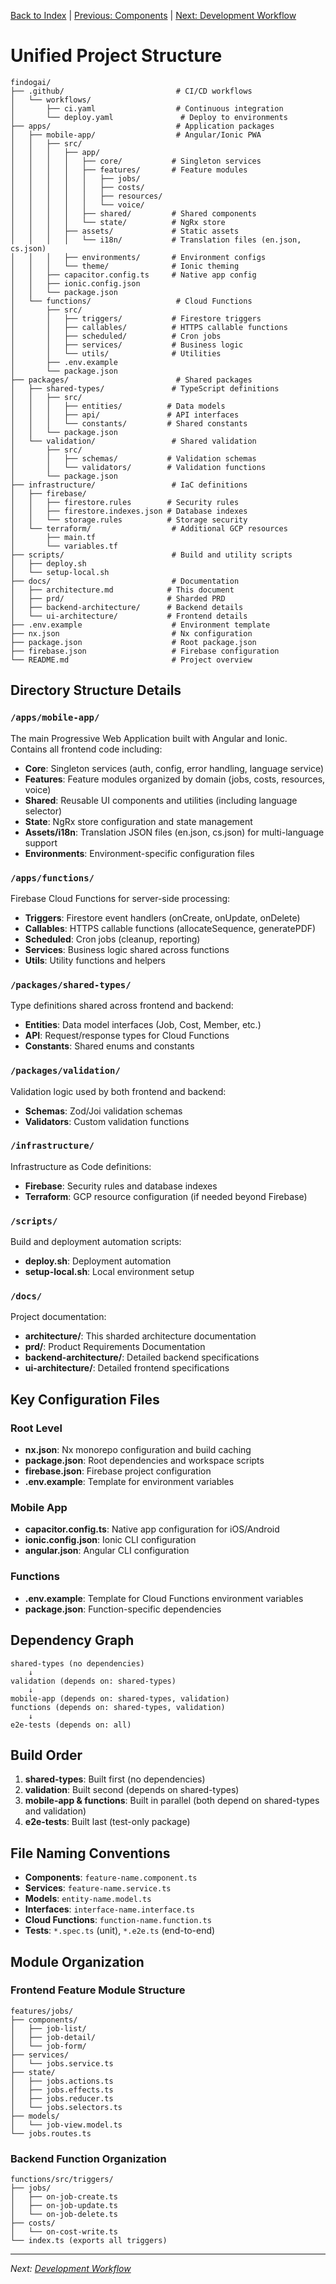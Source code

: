 [Back to Index](./index.md) | [Previous: Components](./components.md) | [Next: Development Workflow](./development-workflow.md)

# Unified Project Structure

```
findogai/
├── .github/                         # CI/CD workflows
│   └── workflows/
│       ├── ci.yaml                  # Continuous integration
│       └── deploy.yaml               # Deploy to environments
├── apps/                            # Application packages
│   ├── mobile-app/                  # Angular/Ionic PWA
│   │   ├── src/
│   │   │   ├── app/
│   │   │   │   ├── core/           # Singleton services
│   │   │   │   ├── features/       # Feature modules
│   │   │   │   │   ├── jobs/
│   │   │   │   │   ├── costs/
│   │   │   │   │   ├── resources/
│   │   │   │   │   └── voice/
│   │   │   │   ├── shared/         # Shared components
│   │   │   │   └── state/          # NgRx store
│   │   │   ├── assets/             # Static assets
│   │   │   │   └── i18n/           # Translation files (en.json, cs.json)
│   │   │   ├── environments/       # Environment configs
│   │   │   └── theme/              # Ionic theming
│   │   ├── capacitor.config.ts     # Native app config
│   │   ├── ionic.config.json
│   │   └── package.json
│   └── functions/                   # Cloud Functions
│       ├── src/
│       │   ├── triggers/           # Firestore triggers
│       │   ├── callables/          # HTTPS callable functions
│       │   ├── scheduled/          # Cron jobs
│       │   ├── services/           # Business logic
│       │   └── utils/              # Utilities
│       ├── .env.example
│       └── package.json
├── packages/                        # Shared packages
│   ├── shared-types/               # TypeScript definitions
│   │   ├── src/
│   │   │   ├── entities/          # Data models
│   │   │   ├── api/               # API interfaces
│   │   │   └── constants/         # Shared constants
│   │   └── package.json
│   └── validation/                 # Shared validation
│       ├── src/
│       │   ├── schemas/           # Validation schemas
│       │   └── validators/        # Validation functions
│       └── package.json
├── infrastructure/                 # IaC definitions
│   ├── firebase/
│   │   ├── firestore.rules        # Security rules
│   │   ├── firestore.indexes.json # Database indexes
│   │   └── storage.rules          # Storage security
│   └── terraform/                  # Additional GCP resources
│       ├── main.tf
│       └── variables.tf
├── scripts/                        # Build and utility scripts
│   ├── deploy.sh
│   └── setup-local.sh
├── docs/                           # Documentation
│   ├── architecture.md            # This document
│   ├── prd/                       # Sharded PRD
│   ├── backend-architecture/      # Backend details
│   └── ui-architecture/           # Frontend details
├── .env.example                    # Environment template
├── nx.json                         # Nx configuration
├── package.json                    # Root package.json
├── firebase.json                   # Firebase configuration
└── README.md                       # Project overview
```

## Directory Structure Details

### `/apps/mobile-app/`
The main Progressive Web Application built with Angular and Ionic. Contains all frontend code including:
- **Core**: Singleton services (auth, config, error handling, language service)
- **Features**: Feature modules organized by domain (jobs, costs, resources, voice)
- **Shared**: Reusable UI components and utilities (including language selector)
- **State**: NgRx store configuration and state management
- **Assets/i18n**: Translation JSON files (en.json, cs.json) for multi-language support
- **Environments**: Environment-specific configuration files

### `/apps/functions/`
Firebase Cloud Functions for server-side processing:
- **Triggers**: Firestore event handlers (onCreate, onUpdate, onDelete)
- **Callables**: HTTPS callable functions (allocateSequence, generatePDF)
- **Scheduled**: Cron jobs (cleanup, reporting)
- **Services**: Business logic shared across functions
- **Utils**: Utility functions and helpers

### `/packages/shared-types/`
Type definitions shared across frontend and backend:
- **Entities**: Data model interfaces (Job, Cost, Member, etc.)
- **API**: Request/response types for Cloud Functions
- **Constants**: Shared enums and constants

### `/packages/validation/`
Validation logic used by both frontend and backend:
- **Schemas**: Zod/Joi validation schemas
- **Validators**: Custom validation functions

### `/infrastructure/`
Infrastructure as Code definitions:
- **Firebase**: Security rules and database indexes
- **Terraform**: GCP resource configuration (if needed beyond Firebase)

### `/scripts/`
Build and deployment automation scripts:
- **deploy.sh**: Deployment automation
- **setup-local.sh**: Local environment setup

### `/docs/`
Project documentation:
- **architecture/**: This sharded architecture documentation
- **prd/**: Product Requirements Documentation
- **backend-architecture/**: Detailed backend specifications
- **ui-architecture/**: Detailed frontend specifications

## Key Configuration Files

### Root Level
- **nx.json**: Nx monorepo configuration and build caching
- **package.json**: Root dependencies and workspace scripts
- **firebase.json**: Firebase project configuration
- **.env.example**: Template for environment variables

### Mobile App
- **capacitor.config.ts**: Native app configuration for iOS/Android
- **ionic.config.json**: Ionic CLI configuration
- **angular.json**: Angular CLI configuration

### Functions
- **.env.example**: Template for Cloud Functions environment variables
- **package.json**: Function-specific dependencies

## Dependency Graph

```
shared-types (no dependencies)
    ↓
validation (depends on: shared-types)
    ↓
mobile-app (depends on: shared-types, validation)
functions (depends on: shared-types, validation)
    ↓
e2e-tests (depends on: all)
```

## Build Order

1. **shared-types**: Built first (no dependencies)
2. **validation**: Built second (depends on shared-types)
3. **mobile-app & functions**: Built in parallel (both depend on shared-types and validation)
4. **e2e-tests**: Built last (test-only package)

## File Naming Conventions

- **Components**: `feature-name.component.ts`
- **Services**: `feature-name.service.ts`
- **Models**: `entity-name.model.ts`
- **Interfaces**: `interface-name.interface.ts`
- **Cloud Functions**: `function-name.function.ts`
- **Tests**: `*.spec.ts` (unit), `*.e2e.ts` (end-to-end)

## Module Organization

### Frontend Feature Module Structure
```
features/jobs/
├── components/
│   ├── job-list/
│   ├── job-detail/
│   └── job-form/
├── services/
│   └── jobs.service.ts
├── state/
│   ├── jobs.actions.ts
│   ├── jobs.effects.ts
│   ├── jobs.reducer.ts
│   └── jobs.selectors.ts
├── models/
│   └── job-view.model.ts
└── jobs.routes.ts
```

### Backend Function Organization
```
functions/src/triggers/
├── jobs/
│   ├── on-job-create.ts
│   ├── on-job-update.ts
│   └── on-job-delete.ts
├── costs/
│   └── on-cost-write.ts
└── index.ts (exports all triggers)
```

---

*Next: [Development Workflow](./development-workflow.md)*
